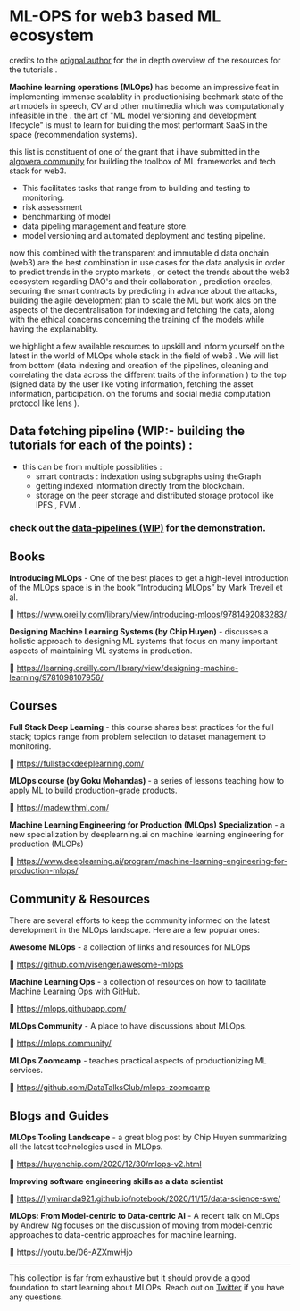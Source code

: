 # ML-OPS for web3 based ML ecosystem 


credits to the [orignal author](https://github.com/dair-ai/MLOPs-Primer) for the in depth overview of the resources for the tutorials .

**Machine learning operations (MLOps)** has become an impressive feat in implementing immense scalablity in productionising bechmark state of the art  models  in speech, CV and other multimedia which was computationally infeasible in the . the art of "ML model versioning and development lifecycle" is must to learn for building the most performant SaaS in the space (recommendation systems).


this list is constituent of one of the grant that i have submitted in the [algovera community](https://forum.algovera.ai/t/building-web3-social-media-based-recommendation-system-curriculum-toolbox/87) for building the toolbox of ML frameworks and tech stack for web3. 



- This facilitates tasks that range from  to building and testing to monitoring. 
- risk assessment
- benchmarking of model
- data pipeling management and feature store.  
- model versioning and automated deployment and testing pipeline.



now this combined with the  transparent and immutable d data onchain (web3) are the best combination in  use cases for the  data analysis  in order to predict trends  in the crypto markets , or detect the trends about the web3 ecosystem regarding DAO's and their collaboration , prediction oracles, securing the smart contracts by predicting in advance about the attacks, building the agile development plan to scale the ML but work alos on the aspects of the decentralisation for indexing and fetching the data, along with the ethical concerns concerning the training of the models while having  the explainablity.




we highlight a few available resources to upskill and inform yourself on the latest in the world of MLOps whole stack in the field of web3 . We will list from bottom (data indexing and creation of the pipelines,  cleaning and correlating the data across the different traits of the information ) to the top (signed data by the user like voting information, fetching the asset information, participation. on the forums  and  social media computation protocol like lens ).


## Data fetching pipeline (WIP:- building the tutorials for each of the points) : 
- this can be  from multiple possiblities :
  - smart contracts : indexation using subgraphs using theGraph
  - getting indexed information directly from the blockchain.
  -  storage on the peer storage and distributed storage protocol like IPFS , FVM .
 
### check out the [data-pipelines (WIP)](./data-pipelines) for  the demonstration.


## Books

**Introducing MLOps** - One of the best places to get a high-level introduction of the MLOps space is in the book “Introducing MLOps” by Mark Treveil et al.

🔗 https://www.oreilly.com/library/view/introducing-mlops/9781492083283/

**Designing Machine Learning Systems (by Chip Huyen)** - discusses a holistic approach to designing ML systems that focus on many important aspects of maintaining ML systems in production.

🔗 https://learning.oreilly.com/library/view/designing-machine-learning/9781098107956/

## Courses

**Full Stack Deep Learning** - this course shares best practices for the full stack; topics range from problem selection to dataset management to monitoring.

🔗 https://fullstackdeeplearning.com/

**MLOps course (by Goku Mohandas)** - a series of lessons teaching how to apply ML to build production-grade products.

🔗 https://madewithml.com/

**Machine Learning Engineering for Production (MLOps) Specialization** - a new specialization by deeplearning.ai on machine learning engineering for production (MLOPs)

🔗 https://www.deeplearning.ai/program/machine-learning-engineering-for-production-mlops/

## Community & Resources
There are several efforts to keep the community informed on the latest development in the MLOps landscape. Here are a few popular ones:


**Awesome MLOps** - a collection of links and resources for MLOps

🔗 https://github.com/visenger/awesome-mlops

**Machine Learning Ops** - a collection of resources on how to facilitate Machine Learning Ops with GitHub.

🔗 https://mlops.githubapp.com/

**MLOps Community** - A place to have discussions about MLOps.

🔗 https://mlops.community/

**MLOps Zoomcamp** - teaches practical aspects of productionizing ML services. 

🔗 https://github.com/DataTalksClub/mlops-zoomcamp

## Blogs and Guides

**MLOps Tooling Landscape** - a great blog post by Chip Huyen summarizing all the latest technologies used in MLOps.

🔗 https://huyenchip.com/2020/12/30/mlops-v2.html

**Improving software engineering skills as a data scientist**

🔗 https://ljvmiranda921.github.io/notebook/2020/11/15/data-science-swe/

**MLOps: From Model-centric to Data-centric AI** - A recent talk on MLOps by Andrew Ng focuses on the discussion of moving from model-centric approaches to data-centric approaches for machine learning.

🔗 https://youtu.be/06-AZXmwHjo

---

This collection is far from exhaustive but it should provide a good foundation to start learning about MLOPs. Reach out on [Twitter](https://twitter.com/omarsar0) if you have any questions.
